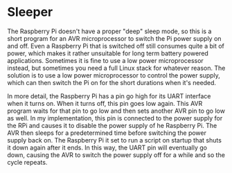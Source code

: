 # Sleeper
The Raspberry Pi doesn't have a proper "deep" sleep mode, so this is a short program for an AVR microprocessor to switch the Pi power supply on and off. Even a Raspberry Pi that is switched off still consumes quite a bit of power, which makes it rather unsuitable for long term battery powered applications. Sometimes it is fine to use a low power microprocessor instead, but sometimes you need a full Linux stack for whatever reason. The solution is to use a low power microprocessor to control the power supply, which can then switch the Pi on for the short durations when it's needed.

In more detail, the Raspberry Pi has a pin go high for its UART interface when it turns on. When it turns off, this pin goes low again. This AVR program waits for that pin to go low and then sets another AVR pin to go low as well. In my implementation, this pin is connected to the power supply for the RPi and causes it to disable the power supply of he Raspberry Pi. The AVR then sleeps for a predetermined time before switching the power supply back on. The Raspberry Pi it set to run a script on startup that shuts it down again after it ends. In this way, the UART pin will eventually go down, causing the AVR to switch the power supply off for a while and so the cycle repeats.

